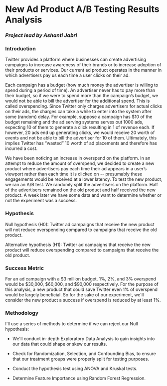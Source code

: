 # **New Ad Product A/B Testing Results Analysis**
### *Project lead by Ashanti Jabri*

### **Introduction**

Twitter provides a platform where businesses can create advertising ​campaigns​ to increase awareness of their brands or to increase adoption of their products or services. Our current ad product operates in the manner in which advertisers pay us each time a user clicks on their ad.

Each campaign has a ​budget​ (how much money the advertiser is willing to spend during a period of time). An advertiser never has to pay more than their budget, so if we were to spend more than the campaign’s budget, we would not be able to bill the advertiser for the additional spend. This is called ​overspending​. Since Twitter only charges advertisers for actual clicks on their ads, the charges can take a while to enter into the system after some (random) delay. For example, suppose a campaign has $10 of the budget remaining and the ad serving systems serves out 1000 ads, expecting 10 of them to generate a click resulting in 1 of revenue each. If however, 20 ads end up generating clicks, we would receive 20 worth of events and not be able to bill the advertiser for 10 of them. Ultimately, this implies Twitter has “wasted” 10 worth of ad placements and therefore has incurred a cost.

We have been noticing an increase in overspend on the platform. In an attempt to reduce the amount of overspend, we decided to create a new product where advertisers pay each time their ad appears in a user’s viewport rather than each time it is clicked on -- presumably these engagements would be received at a lower latency. To test the new product, we ran an A/B test. We randomly split the advertisers on the platform. Half of the
advertisers remained on the old product and half received the new product. A week later we have some data and want to determine whether or not the experiment was a success.

### **Hypothesis**
Null hypothesis (H0): Twitter ad campaigns that receive the new product will not reduce overspending compared to campaigns that receive the old product.

Alternative hypothesis (H1): Twitter ad campaigns that receive the new product will reduce overspending compared to campaigns that receive the old product.

### **Success Metric**
For an ad campaign with a \$3 million budget, 1%, 2%, and 3% overspend would be \$30,000, \$60,000, and \$90,000 respectively. For the purpose of this analysis, a new product that could save Twitter even 1% of overspend would be largely beneficial. So for the sake of our experiment, we'll consider the new product a success if overspend is reduced by at least 1%.

### **Methodology**

I'll use a series of methods to determine if we can reject our Null hypothesis:

- We'll conduct in-depth Exploratory Data Analysis to gain insights into our data that could shape or skew our results.

- Check for Randomization, Selection, and Confounding Bias, to ensure that our treatment groups were properly split for testing purposes.

- Conduct the hypothesis test using ANOVA and Kruskal tests.

- Determine Feature Importance using Random Forest Regression.
